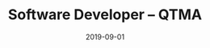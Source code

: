 ---
title: Software Developer – QTMA
eventType: other
date: 2019-09-01
endDate: 2020-04-20
image: studii
thumbnail: qtma
excerpt: Software developer in an eight-person product team within a tech incubator at Queen’s University. Built a user interface using React.js for Studii, a collaborative studying web application for students.
tags: [react, django, mongodb]
isHidden: true
---